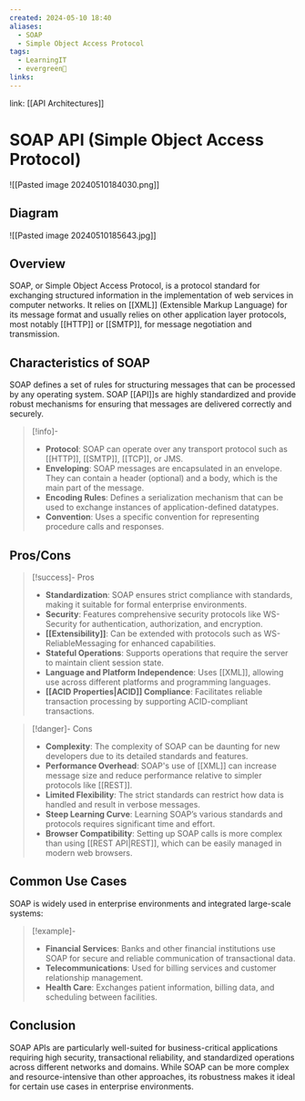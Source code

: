 ```yaml
---
created: 2024-05-10 18:40
aliases:
  - SOAP
  - Simple Object Access Protocol
tags:
  - LearningIT
  - evergreen🌳
links:
---
```


link: [[API Architectures]]

# SOAP API (Simple Object Access Protocol)

![[Pasted image 20240510184030.png]]

## Diagram

![[Pasted image 20240510185643.jpg]]

## Overview

SOAP, or Simple Object Access Protocol, is a protocol standard for exchanging structured information in the implementation of web services in computer networks. It relies on [[XML]] (Extensible Markup Language) for its message format and usually relies on other application layer protocols, most notably [[HTTP]] or [[SMTP]], for message negotiation and transmission.

## Characteristics of SOAP

SOAP defines a set of rules for structuring messages that can be processed by any operating system. SOAP [[API]]s are highly standardized and provide robust mechanisms for ensuring that messages are delivered correctly and securely.

> [!info]-
> - **Protocol**: SOAP can operate over any transport protocol such as [[HTTP]], [[SMTP]], [[TCP]], or JMS.
> - **Enveloping**: SOAP messages are encapsulated in an envelope. They can contain a header (optional) and a body, which is the main part of the message.
> - **Encoding Rules**: Defines a serialization mechanism that can be used to exchange instances of application-defined datatypes.
> - **Convention**: Uses a specific convention for representing procedure calls and responses.


## Pros/Cons



> [!success]- Pros
> - **Standardization**: SOAP ensures strict compliance with standards, making it suitable for formal enterprise environments.
> - **Security**: Features comprehensive security protocols like WS-Security for authentication, authorization, and encryption.
> - **[[Extensibility]]**: Can be extended with protocols such as WS-ReliableMessaging for enhanced capabilities.
> - **Stateful Operations**: Supports operations that require the server to maintain client session state.
> - **Language and Platform Independence**: Uses [[XML]], allowing use across different platforms and programming languages.
> - **[[ACID Properties|ACID]] Compliance**: Facilitates reliable transaction processing by supporting ACID-compliant transactions.


> [!danger]- Cons
> - **Complexity**: The complexity of SOAP can be daunting for new developers due to its detailed standards and features.
> - **Performance Overhead**: SOAP's use of [[XML]] can increase message size and reduce performance relative to simpler protocols like [[REST]].
> - **Limited Flexibility**: The strict standards can restrict how data is handled and result in verbose messages.
> - **Steep Learning Curve**: Learning SOAP’s various standards and protocols requires significant time and effort.
> - **Browser Compatibility**: Setting up SOAP calls is more complex than using [[REST API|REST]], which can be easily managed in modern web browsers.


## Common Use Cases

SOAP is widely used in enterprise environments and integrated large-scale systems:

> [!example]-
> - **Financial Services**: Banks and other financial institutions use SOAP for secure and reliable communication of transactional data.
> - **Telecommunications**: Used for billing services and customer relationship management.
> - **Health Care**: Exchanges patient information, billing data, and scheduling between facilities.

## Conclusion

SOAP APIs are particularly well-suited for business-critical applications requiring high security, transactional reliability, and standardized operations across different networks and domains. While SOAP can be more complex and resource-intensive than other approaches, its robustness makes it ideal for certain use cases in enterprise environments.
